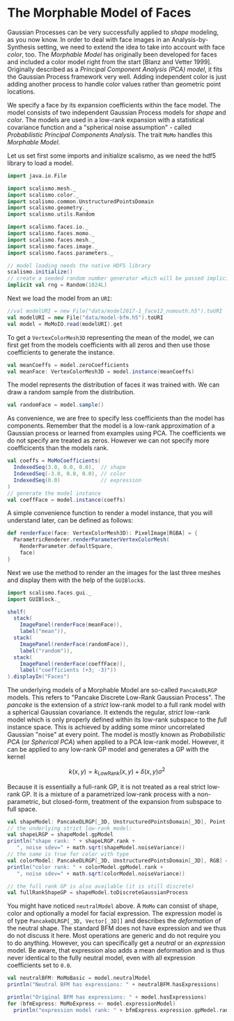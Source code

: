 # The Morphable Model of Faces

Gaussian Processes can be very successfully applied to *shape* modeling, as you now know. In order to deal with face images in an Analysis-by-Synthesis setting, we need to extend the idea to take into account with face *color*, too. The *Morphable Model* has originally been developed for faces and included a color model right from the start [Blanz and Vetter 1999]. Originally described as a *Principal Component Analysis (PCA) model*, it fits the Gaussian Process framework very well. Adding independent color is just adding another process to handle color values rather than geometric point locations.

We specify a face by its expansion coefficients within the face model. The model consists of two independent Gaussian Process models for *shape* and *color*. The models are used in a low-rank expansion with a statistical covariance function and a "spherical noise assumption" - called *Probabilistic Principal Components Analysis*. The trait `MoMo` handles this *Morphable Model*.

Let us set first some imports and initialize scalismo, as we need the hdf5 library to load a model.

```scala
import java.io.File

import scalismo.mesh._
import scalismo.color._
import scalismo.common.UnstructuredPointsDomain
import scalismo.geometry._
import scalismo.utils.Random

import scalismo.faces.io._
import scalismo.faces.momo._
import scalismo.faces.mesh._
import scalismo.faces.image._
import scalismo.faces.parameters._

// model loading needs the native HDF5 library
scalismo.initialize()
// create a seeded random number generator which will be passed implicitly
implicit val rng = Random(1024L)
```

Next we load the model from an `URI`:

```scala
//val modelURI = new File("data/model2017-1_face12_nomouth.h5").toURI
val modelURI = new File("data/model-bfm.h5").toURI
val model = MoMoIO.read(modelURI).get
```

To get a `VertexColorMesh3D` representing the mean of the model, we can
first get from the models coefficients with all zeros and then use those
coefficients to generate the instance.

```scala
val meanCoeffs = model.zeroCoefficients
val meanFace: VertexColorMesh3D = model.instance(meanCoeffs)
```

The model represents the distribution of faces it was trained with. We
can draw a random sample from the distribution.

```scala
val randomFace = model.sample()
```

As convenience, we are free to specify less coefficients than the model
has components. Remember that the model is a low-rank approximation of a
Gaussian process or learned from examples using PCA. The coefficients we
do not specify are treated as zeros. However we can not specify more
coefficicents than the models rank.

```scala
val coeffs = MoMoCoefficients(
  IndexedSeq(3.0, 0.0, 0.0),  // shape
  IndexedSeq(-3.0, 0.0, 0.0), // color
  IndexedSeq(0.0)             // expression
)
// generate the model instance
val coeffFace = model.instance(coeffs)
```

A simple convenience function to render a model instance, that you will
understand later, can be defined as follows:

```scala
def renderFace(face: VertexColorMesh3D): PixelImage[RGBA] = {
  ParametricRenderer.renderParameterVertexColorMesh(
    RenderParameter.defaultSquare,
    face)
}
```

Next we use the method to render an the images for the last three meshes
and display them with the help of the `GUIBlock`s.

```scala
import scalismo.faces.gui._
import GUIBlock._

shelf(
  stack(
    ImagePanel(renderFace(meanFace)),
    label("mean")),
  stack(
    ImagePanel(renderFace(randomFace)),
    label("random")),
  stack(
    ImagePanel(renderFace(coeffFace)),
    label("coefficients (+3; -3)"))
).displayIn("Faces")
```

The underlying models of a Morphable Model are so-called `PancakeDLRGP` models. This refers to "Pancake Discrete Low-Rank Gaussian Process". The *pancake* is the extension of a *strict* low-rank model to a full rank model with a spherical Gaussian covariance. It extends the regular, *strict* low-rank model which is only properly defined within its low-rank subspace to the *full* instance space. This is achieved by adding some minor uncorrelated Gaussian "noise" at every point. The model is mostly known as *Probabilistic PCA* (or *Spherical PCA*) when applied to a PCA low-rank model. However, it can be applied to any low-rank GP model and generates a GP with the kernel

$$
k(x, y) = k_{\text{LowRank}}(x, y) + \delta(x, y) \sigma^2
$$

Because it is essentially a full-rank GP, it is not treated as a real strict low-rank GP. It is a mixture of a parametrized low-rank process with a non-parametric, but closed-form, treatment of the expansion from subspace to full space.

```scala
val shapeModel: PancakeDLRGP[_3D, UnstructuredPointsDomain[_3D], Point[_3D]] = model.neutralModel.shape
// the underlying strict low-rank model:
val shapeLRGP = shapeModel.gpModel
println("shape rank: " + shapeLRGP.rank +
   ", noise sdev=" + math.sqrt(shapeModel.noiseVariance))
// the same is true for color with type
val colorModel: PancakeDLRGP[_3D, UnstructuredPointsDomain[_3D], RGB] = model.neutralModel.color
println("color rank: " + colorModel.gpModel.rank +
   ", noise sdev=" + math.sqrt(colorModel.noiseVariance))

// the full rank GP is also available (it is still discrete)
val fullRankShapeGP = shapeModel.toDiscreteGaussianProcess
```

You might have noticed `neutralModel` above. A `MoMo` can consist of shape, color and optionally a model for facial expression. The expression model is of type `PancakeDLRGP[_3D, Vector[_3D]]` and describes the *deformation* of the neutral shape. The standard BFM does not have expression and we thus do not discuss it here. Most operations are generic and do not require you to do anything. However, you can specifically get a *neutral* or an *expression* model. Be aware, that  expression also adds a mean deformation and is thus never identical to the fully neutral model, even with all expression coefficients set to `0.0`.

```scala
val neutralBFM: MoMoBasic = model.neutralModel
println("Neutral BFM has expressions: " + neutralBFM.hasExpressions)

println("Original BFM has expressions: " + model.hasExpressions)
for (bfmExpress: MoMoExpress <- model.expressionModel)
  println("expression model rank: " + bfmExpress.expression.gpModel.rank)
```


